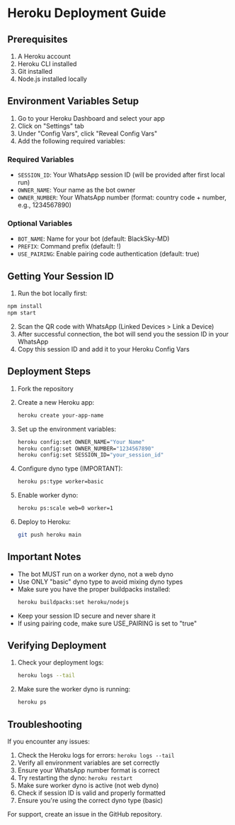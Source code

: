 # Heroku Deployment Guide

## Prerequisites
1. A Heroku account
2. Heroku CLI installed
3. Git installed
4. Node.js installed locally

## Environment Variables Setup

1. Go to your Heroku Dashboard and select your app
2. Click on "Settings" tab
3. Under "Config Vars", click "Reveal Config Vars"
4. Add the following required variables:

### Required Variables
- `SESSION_ID`: Your WhatsApp session ID (will be provided after first local run)
- `OWNER_NAME`: Your name as the bot owner
- `OWNER_NUMBER`: Your WhatsApp number (format: country code + number, e.g., 1234567890)

### Optional Variables
- `BOT_NAME`: Name for your bot (default: BlackSky-MD)
- `PREFIX`: Command prefix (default: !)
- `USE_PAIRING`: Enable pairing code authentication (default: true)

## Getting Your Session ID

1. Run the bot locally first:
```bash
npm install
npm start
```

2. Scan the QR code with WhatsApp (Linked Devices > Link a Device)
3. After successful connection, the bot will send you the session ID in your WhatsApp
4. Copy this session ID and add it to your Heroku Config Vars

## Deployment Steps

1. Fork the repository
2. Create a new Heroku app:
   ```bash
   heroku create your-app-name
   ```

3. Set up the environment variables:
   ```bash
   heroku config:set OWNER_NAME="Your Name"
   heroku config:set OWNER_NUMBER="1234567890"
   heroku config:set SESSION_ID="your_session_id"
   ```

4. Configure dyno type (IMPORTANT):
   ```bash
   heroku ps:type worker=basic
   ```

5. Enable worker dyno:
   ```bash
   heroku ps:scale web=0 worker=1
   ```

6. Deploy to Heroku:
   ```bash
   git push heroku main
   ```

## Important Notes

- The bot MUST run on a worker dyno, not a web dyno
- Use ONLY "basic" dyno type to avoid mixing dyno types
- Make sure you have the proper buildpacks installed:
  ```bash
  heroku buildpacks:set heroku/nodejs
  ```
- Keep your session ID secure and never share it
- If using pairing code, make sure USE_PAIRING is set to "true"

## Verifying Deployment

1. Check your deployment logs:
   ```bash
   heroku logs --tail
   ```

2. Make sure the worker dyno is running:
   ```bash
   heroku ps
   ```

## Troubleshooting

If you encounter any issues:
1. Check the Heroku logs for errors: `heroku logs --tail`
2. Verify all environment variables are set correctly
3. Ensure your WhatsApp number format is correct
4. Try restarting the dyno: `heroku restart`
5. Make sure worker dyno is active (not web dyno)
6. Check if session ID is valid and properly formatted
7. Ensure you're using the correct dyno type (basic)

For support, create an issue in the GitHub repository.